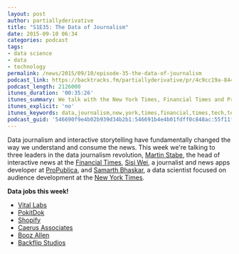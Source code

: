 ```yaml
---
layout: post
author: partiallyderivative
title: "S1E35: The Data of Journalism"
date: 2015-09-10 06:34
categories: podcast
tags:
- data science
- data
- technology
permalink: /news/2015/09/10/episode-35-the-data-of-journalism
podcast_link: https://backtracks.fm/partiallyderivative/pr/4c9cc19a-8443-11e7-86c7-0e84392478bc/partially_derivative_episode_35.mp3?s=1
podcast_length: 2126000
itunes_duration: '00:35:26'
itunes_summary: We talk with the New York Times, Financial Times and ProPublica about how data investigation and interactive storytelling are changing journalism.
itunes_explicit: 'no'
itunes_keywords: data,journalism,new,york,times,financial,times,tech,technology,data,science
podcast_guid: '546690f9e4b02b939d34b2b1:546691b4e4b01fdff0c848ac:55f11f8be4b0d3922cc3d39f'
---
```


Data journalism and interactive storytelling have fundamentally changed
the way we understand and consume the news. This week we're talking to
three leaders in the data journalism revolution, [Martin
Stabe](http://twitter.com/martinstabe), the head of interactive news at
the [Financial Times](http://www.ft.com/home/us), [Sisi
Wei](http://twitter.com/sisiwei), a journalist and news apps developer
at [ProPublica](https://www.propublica.org/), and [Samarth
Bhaskar](http://twitter.com/samarthbhaskar), a data scientist focused on
audience development at the [New York Times](http://www.nytimes.com/).

<div id="backtracks-player" data-bt-embed="https://player.backtracks.fm/partiallyderivative/partially-derivative/m/s1e35-the-data-of-journalism" data-bt-show-comments="false" data-bt-theme="light" data-bt-show-art-cover="true"></div><script>(function(p,l,a,y,e,r,s){if(p[y]) return;if(p[e]) return p[e]();s=l.createElement(a);l.head.appendChild((s.async=p[y]=true,s.src=r,s))}(window,document,"script","__btL","__btR","https://player.backtracks.fm/embedder.js"))</script>

**Data jobs this week!**

-   [Vital Labs](http://vitallabs.co/)
-   [PokitDo](https://pokitdok.com/career)[k](https://pokitdok.com/career)
-   [Shopify](https://www.shopify.com/careers)
-   [Caerus Associates](http://caerusassociates.com/careers-at-caerus/)
-   [Booz Allen](http://careers.boozallen.com/)
-   [Backflip Studios](http://www.backflipstudios.com/jobs/)

